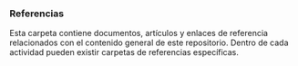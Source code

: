 ### Referencias

Esta carpeta contiene documentos, artículos y enlaces de referencia relacionados con el contenido general de este repositorio. Dentro de cada actividad pueden existir carpetas de referencias específicas.
